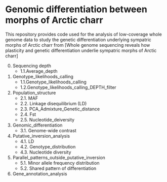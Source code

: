 # Genomic differentiation between morphs of Arctic charr
This repository provides code used for the analysis of low-coverage whole genome data to study the genetic differentiation underlying sympatric morphs of Arctic charr from [Whole genome sequencing reveals how plasticity and genetic differentiation underlie sympatric morphs of Arctic charr]

0. Sequencing depth
	  - 1.1.Average_depth	
1. Genotype_likelihoods_calling
	  - 1.1.Genotype_likelihoods_calling
	  - 1.2.Genotype_likelihoods_calling_DEPTH_filter
2. Population_structure
 	 - 2.1. MAF
 	 - 2.2. Linkage disequilibrium (LD)
 	 - 2.3. PCA_Admixture_Genetic_distance		
 	 - 2.4. Fst
 	 - 2.5. Nucleotide_deiversity
3. Genomic_differentiation
	- 3.1. Genome-wide contrast
4. Putative_inversion_analysis
 	 - 4.1. LD
 	 - 4.2. Genotype_distribution
 	 - 4.3. Nucleotide diversity
5. Parallel_patterns_outside_putative_inversion
 	 - 5.1. Minor allele frequency distribution
 	 - 5.2. Shared pattern of differentiation
6. Gene_annotation_analysis
